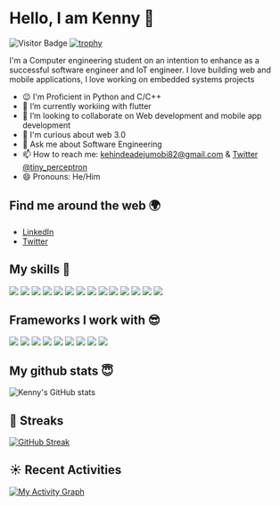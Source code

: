 # Hello, I am Kenny 👋

![Visitor Badge](https://komarev.com/ghpvc/?username=Perception12&color=red&style=plastic)
[![trophy](https://github-profile-trophy.vercel.app/?username=Perception12)](https://github.com/Perception12/github-profile-trophy)

I'm a Computer engineering student on an intention to enhance as a successful software engineer and IoT engineer. I love building web and mobile applications, I love working on embedded systems projects

- :wink: I'm Proficient in Python and C/C++
- 🔭 I’m currently workiing with flutter
- 👯 I’m looking to collaborate on Web development and mobile app development
- :thinking: I'm curious about web 3.0
- 💬 Ask me about Software Engineering
- 📫 How to reach me: [kehindeadejumobi82@gmail.com](mailto:kehindeadejumobi82@gmail.com) & [Twitter @tiny_perceptron](https://twitter.com/tiny_perceptron)
- 😄 Pronouns: He/Him

## Find me around the web 🌍

- [LinkedIn](https://www.linkedin.com/in/kehinde-adejumobi-05799b1bb)
- [Twitter](https://twitter.com/PERCEP3ON)

## My skills 🚀
![](https://img.shields.io/badge/Python-1572B4?style=for-the-badge&logo=Python&logoColor=white)
![](https://img.shields.io/badge/HTML5-E34F26?style=for-the-badge&logo=html5&logoColor=white)
![](https://img.shields.io/badge/JavaScript-F7DF1E?style=for-the-badge&logo=javascript&logoColor=black)
![](https://img.shields.io/badge/CSS3-1572B6?style=for-the-badge&logo=css3&logoColor=black)
![](https://img.shields.io/badge/MySQL-20232A?style=for-the-badge&logo=MySQL&logoColor=61DAFB)
![](https://img.shields.io/badge/MongoDB-4EA94B?style=for-the-badge&logo=mongodb&logoColor=white)
![](https://img.shields.io/badge/Dart-1572C3?style=for-the-badge&logo=Dart&logoColor=white)
![](https://img.shields.io/badge/Wordpress-21759B?style=for-the-badge&logo=wordpress&logoColor=white)
![](https://img.shields.io/badge/Bootstrap-563D7C?style=for-the-badge&logo=bootstrap&logoColor=white)
![](https://img.shields.io/badge/Material--UI-0081CB?style=for-the-badge&logo=material-ui&logoColor=white)
![](https://img.shields.io/badge/Netlify-00C7B7?style=for-the-badge&logo=netlify&logoColor=white)
![](https://img.shields.io/badge/C-00599C?style=for-the-badge&logo=c&logoColor=white)
![](https://img.shields.io/badge/Linux-FCC624?style=for-the-badge&logo=linux&logoColor=black)
![](https://img.shields.io/badge/Arduino-00979D?style=for-the-badge&logo=Arduino&logoColor=white)

## Frameworks I work with :sunglasses:
![](https://img.shields.io/badge/Node.js-339933?style=for-the-badge&logo=nodedotjs&logoColor=white)
![](https://img.shields.io/badge/Express.js-000000?style=for-the-badge&logo=express&logoColor=white)
![](https://img.shields.io/badge/React-20232A?style=for-the-badge&logo=react&logoColor=61DAFB)
![](https://img.shields.io/badge/Redux-593D88?style=for-the-badge&logo=redux&logoColor=white)
![](https://img.shields.io/badge/Flutter-1572B4?style=for-the-badge&logo=Flutter&logoColor=white)
![](https://img.shields.io/badge/Flask-000000?style=for-the-badge&logo=flask&logoColor=white)
![](https://img.shields.io/badge/jQuery-0769AD?style=for-the-badge&logo=jquery&logoColor=white)
![](https://img.shields.io/badge/firebase-ffca28?style=for-the-badge&logo=firebase&logoColor=black)
![](https://img.shields.io/badge/Markdown-000000?style=for-the-badge&logo=markdown&logoColor=white)




## My github stats :innocent:
![Kenny's GitHub stats](https://github-readme-stats.vercel.app/api?username=perception12&count_private=true)

## 🌠 Streaks
[![GitHub Streak](https://github-readme-streak-stats.herokuapp.com/?user=Perception12&theme=dark)](https://git.io/streak-stats)

## ☀️ Recent Activities
[![My Activity Graph](https://activity-graph.herokuapp.com/graph?username=Perception12&theme=github)](https://github.com/Perception12/github-readme-activity-graph)


